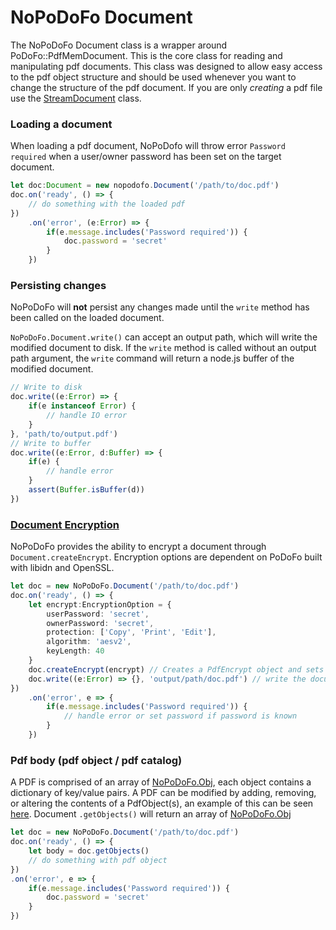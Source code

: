 # NoPoDoFo Document

The NoPoDoFo Document class is a wrapper around PoDoFo::PdfMemDocument. This is the core class for reading and manipulating pdf documents.
This class was designed to allow easy access to the pdf object structure and should be used whenever you want to change the structure of
the pdf document. If you are only <i>creating</i> a pdf file use the [StreamDocument](https://github.com/corymickelson/NoPoDoFo/tree/master/guides/stream_document.md) class.

### Loading a document

When loading a pdf document, NoPoDofo will throw error `Password required` when a user/owner password has been set on the target document.
``` typescript
let doc:Document = new nopodofo.Document('/path/to/doc.pdf')
doc.on('ready', () => {
    // do something with the loaded pdf
})
    .on('error', (e:Error) => {
        if(e.message.includes('Password required')) {
            doc.password = 'secret'
        }
    })
```

### Persisting changes

NoPoDoFo will __not__ persist any changes made until the `write` method has been called on the loaded document.

`NoPoDoFo.Document.write()` can accept an output path, which will write the modified document to disk. If the `write` method is called without an output path argument, the `write` command will return a node.js buffer of the modified document.

``` typescript
// Write to disk
doc.write((e:Error) => {
    if(e instanceof Error) {
        // handle IO error
    }
}, 'path/to/output.pdf')
// Write to buffer
doc.write((e:Error, d:Buffer) => {
    if(e) {
        // handle error
    }
    assert(Buffer.isBuffer(d))
})
```

### [Document Encryption](https://github.com/corymickelson/NoPoDoFo/tree/master/guides/encrypt.md)
NoPoDoFo provides the ability to encrypt a document through ```Document.createEncrypt```.
Encryption options are dependent on PoDoFo built with libidn and OpenSSL.
``` typescript
let doc = new NoPoDoFo.Document('/path/to/doc.pdf')
doc.on('ready', () => {
    let encrypt:EncryptionOption = {
        userPassword: 'secret',
        ownerPassword: 'secret',
        protection: ['Copy', 'Print', 'Edit'],
        algorithm: 'aesv2',
        keyLength: 40
    }
    doc.createEncrypt(encrypt) // Creates a PdfEncrypt object and sets document encrypt to this object.
    doc.write((e:Error) => {}, 'output/path/doc.pdf') // write the document with new/updated encryption
})
    .on('error', e => {
        if(e.message.includes('Password required')) {
            // handle error or set password if password is known
        }
    })
```

### Pdf body (pdf object / pdf catalog)

A PDF is comprised of an array of [NoPoDoFo.Obj](obj.md), each object contains a dictionary of key/value pairs. A PDF can be modified by adding, removing, or altering the contents of a PdfObject(s), an example of this can be seen [here](https://github.com/corymickelson/nopodofo/blob/master/lib/page.spec.ts#L145-L190).
Document `.getObjects()` will return an array of [NoPoDoFo.Obj](https://corymickelson.github.io/NoPoDoFo/modules/_object_.html)

``` typescript
let doc = new NoPoDoFo.Document('/path/to/doc.pdf')
doc.on('ready', () => {
    let body = doc.getObjects()
    // do something with pdf object
})
.on('error', e => {
    if(e.message.includes('Password required')) {
        doc.password = 'secret'
    }
})
```